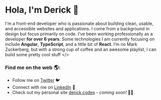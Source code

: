 # Hola, I'm Derick 👋

I'm a front-end developer who is passionate about building clean, usable, and accessible websites and applications. I come from a background in design but focus primarily on code. I’ve been working professionally as a developer **for over 6 years**. Some technologies I am currently focusing on include **Angular**, **TypeScript**, and a little bit of **React**. I’m no Mark Zuckerberg, but with a strong cup of coffee and an awesome playlist, I can build some pretty cool stuff </>


### Find me on the web 🌎:
- Follow me on <a href="https://twitter.com/derickcodes" target="_blank">Twitter</a> 🐦
- Connect with me on <a href="https://www.linkedin.com/in/derickmoncado/" target="_blank">LinkedIn</a> 💼
- Check out my personal site <a target="_blank" href="#">derick.codes</a> - <i>coming soon!</i> 👨‍💻
